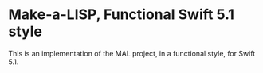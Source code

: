 # Make-a-LISP, Functional Swift 5.1 style

This is an implementation of the MAL project, in a functional style, for Swift 5.1.
